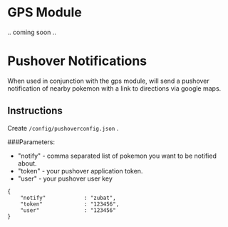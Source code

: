 # GPS Module
 .. coming soon ..

# Pushover Notifications
When used in conjunction with the gps module, will send a pushover notification of nearby pokemon with a link to directions via google maps.

## Instructions
Create `/config/pushoverconfig.json` .

###Parameters:
* "notify" - comma separated list of pokemon you want to be notified about.
* "token" - your pushover application token.
* "user" - your pushover user key

```Example:
{
  	"notify"			: "zubat",
	"token"				: "123456",
	"user"				: "123456"
}
```

